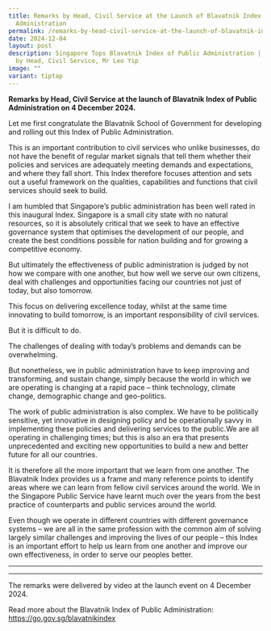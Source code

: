 ```yaml
---
title: Remarks by Head, Civil Service at the Launch of Blavatnik Index of Public
  Administration
permalink: /remarks-by-head-civil-service-at-the-launch-of-blavatnik-index-of-public-administration/
date: 2024-12-04
layout: post
description: Singapore Tops Blavatnik Index of Public Administration | Remarks
  by Head, Civil Service, Mr Leo Yip
image: ""
variant: tiptap
---
```

<p><strong>Remarks by Head, Civil Service at the launch of Blavatnik Index of Public Administration on 4 December 2024.</strong>
</p>
<p>Let me first congratulate the Blavatnik School of Government for developing
and rolling out this Index of Public Administration.</p>
<p>This is an important contribution to civil services who unlike businesses,
do not have the benefit of regular market signals that tell them whether
their policies and services are adequately meeting demands and expectations,
and where they fall short. This Index therefore focuses attention and sets
out a useful framework on the qualities, capabilities and functions that
civil services should seek to build.</p>
<p>I am humbled that Singapore’s public administration has been well rated
in this inaugural Index. Singapore is a small city state with no natural
resources, so it is absolutely critical that we seek to have an effective
governance system that optimises the development of our people, and create
the best conditions possible for nation building and for growing a competitive
economy.</p>
<p>But ultimately the effectiveness of public administration is judged by
not how we compare with one another, but how well we serve our own citizens,
deal with challenges and opportunities facing our countries not just of
today, but also tomorrow.</p>
<p>This focus on delivering excellence today, whilst at the same time innovating
to build tomorrow, is an important responsibility of civil services.</p>
<p>But it is difficult to do.</p>
<p>The challenges of dealing with today’s problems and demands can be overwhelming.</p>
<p>But nonetheless, we in public administration have to keep improving and
transforming, and sustain change, simply because the world in which we
are operating is changing at a rapid pace – think technology, climate change,
demographic change and geo-politics.</p>
<p>The work of public administration is also complex. We have to be politically
sensitive, yet innovative in designing policy and be operationally savvy
in implementing these policies and delivering services to the public.We
are all operating in challenging times; but this is also an era that presents
unprecedented and exciting new opportunities to build a new and better
future for all our countries.</p>
<p>It is therefore all the more important that we learn from one another.
The Blavatnik Index provides us a frame and many reference points to identify
areas where we can learn from fellow civil services around the world. We
in the Singapore Public Service have learnt much over the years from the
best practice of counterparts and public services around the world.</p>
<p>Even though we operate in different countries with different governance
systems – we are all in the same profession with the common aim of solving
largely similar challenges and improving the lives of our people – this
Index is an important effort to help us learn from one another and improve
our own effectiveness, in order to serve our peoples better.</p>
<hr>
<hr>
<p>The remarks were delivered by video at the launch event on 4 December
2024.</p>
<p>Read more about the Blavatnik Index of Public Administration: <a href="https://go.gov.sg/blavatnikindex" rel="noopener noreferrer nofollow" target="_blank">https://go.gov.sg/blavatnikindex</a>
</p>
<p></p>
